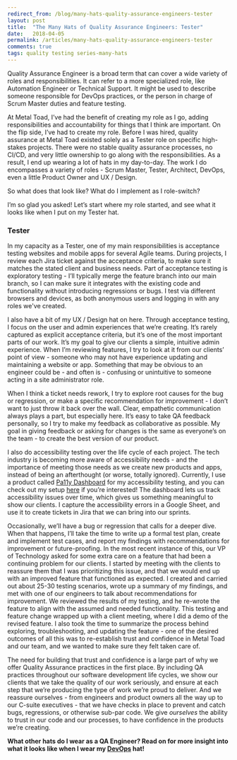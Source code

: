```yaml
---
redirect_from: /blog/many-hats-quality-assurance-engineers-tester
layout: post
title:  "The Many Hats of Quality Assurance Engineers: Tester"
date:   2018-04-05
permalink: /articles/many-hats-quality-assurance-engineers-tester
comments: true
tags: quality testing series-many-hats
---
```


Quality Assurance Engineer is a broad term that can cover a wide variety of roles and responsibilities. It can refer to a more specialized role, like Automation Engineer or Technical Support. It might be used to describe someone responsible for DevOps practices, or the person in charge of Scrum Master duties and feature testing.

At Metal Toad, I’ve had the benefit of creating my role as I go, adding responsibilities and accountability for things that I think are important. On the flip side, I’ve had to create my role. Before I was hired, quality assurance at Metal Toad existed solely as a Tester role on specific high-stakes projects. There were no stable quality assurance processes, no CI/CD, and very little ownership to go along with the responsibilities. As a result, I end up wearing a lot of hats in my day-to-day. The work I do encompasses a variety of roles - Scrum Master, Tester, Architect, DevOps, even a little Product Owner and UX / Design.

So what does that look like? What do I implement as I role-switch?

I’m so glad you asked! Let’s start where my role started, and see what it looks like when I put on my Tester hat.

### Tester

In my capacity as a Tester, one of my main responsibilities is acceptance testing websites and mobile apps for several Agile teams. During projects, I review each Jira ticket against the acceptance criteria, to make sure it matches the stated client and business needs. Part of acceptance testing is exploratory testing - I’ll typically merge the feature branch into our main branch, so I can make sure it integrates with the existing code and functionality without introducing regressions or bugs. I test via different browsers and devices, as both anonymous users and logging in with any roles we've created.

I also have a bit of my UX / Design hat on here. Through acceptance testing, I focus on the user and admin experiences that we’re creating. It’s rarely captured as explicit acceptance criteria, but it’s one of the most important parts of our work. It’s my goal to give our clients a simple, intuitive admin experience. When I’m reviewing features, I try to look at it from our clients’ point of view - someone who may not have experience updating and maintaining a website or app. Something that may be obvious to an engineer could be - and often is - confusing or unintuitive to someone acting in a site administrator role.

When I think a ticket needs rework, I try to explore root causes for the bug or regression, or make a specific recommendation for improvement - I don’t want to just throw it back over the wall. Clear, empathetic communication always plays a part, but especially here. It’s easy to take QA feedback personally, so I try to make my feedback as collaborative as possible. My goal in giving feedback or asking for changes is the same as everyone’s on the team - to create the best version of our product.

I also do accessibility testing over the life cycle of each project. The tech industry is becoming more aware of accessibility needs - and the importance of meeting those needs as we create new products and apps, instead of being an afterthought (or worse, totally ignored). Currently, I use a product called [Pa11y Dashboard](https://github.com/pa11y/pa11y-dashboard) for my accessibility testing, and you can check out my setup [here](https://github.com/angelariggs/pa11y-setup) if you’re interested! The dashboard lets us track accessibility issues over time, which gives us something meaningful to show our clients. I capture the accessibility errors in a Google Sheet, and use it to create tickets in Jira that we can bring into our sprints.

Occasionally, we’ll have a bug or regression that calls for a deeper dive. When that happens, I’ll take the time to write up a formal test plan, create and implement test cases, and report my findings with recommendations for improvement or future-proofing. In the most recent instance of this, our VP of Technology asked for some extra care on a feature that had been a continuing problem for our clients. I started by meeting with the clients to reassure them that I was prioritizing this issue, and that we would end up with an improved feature that functioned as expected. I created and carried out about 25-30 testing scenarios, wrote up a summary of my findings, and met with one of our engineers to talk about recommendations for improvement. We reviewed the results of my testing, and he re-wrote the feature to align with the assumed and needed functionality. This testing and feature change wrapped up with a client meeting, where I did a demo of the revised feature. I also took the time to summarize the process behind exploring, troubleshooting, and updating the feature - one of the desired outcomes of all this was to re-establish trust and confidence in Metal Toad and our team, and we wanted to make sure they felt taken care of.

The need for building that trust and confidence is a large part of why we offer Quality Assurance practices in the first place. By including QA practices throughout our software development life cycles, we show our clients that we take the quality of our work seriously, and ensure at each step that we’re producing the type of work we’re proud to deliver. And we reassure ourselves - from engineers and product owners all the way up to our C-suite executives - that we have checks in place to prevent and catch bugs, regressions, or otherwise sub-par code. We give *ourselves* the ability to trust in our code and our processes, to have confidence in the products we’re creating.

**What other hats do I wear as a QA Engineer? Read on for more insight into what it looks like when I wear my [DevOps](http://angelariggs.github.io/blog/many-hats-quality-assurance-engineers-devops) hat!**